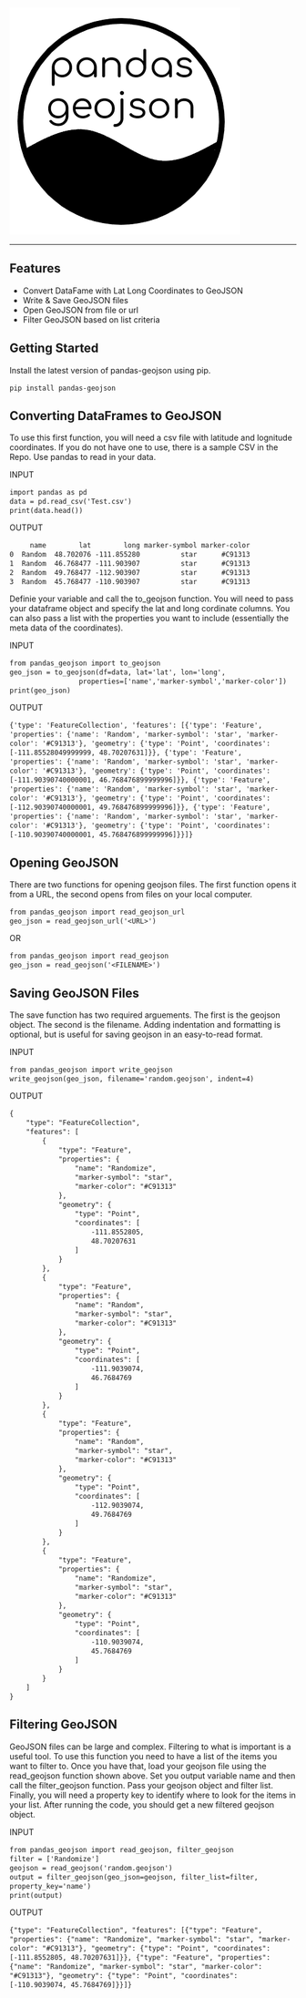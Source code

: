 ![](https://raw.githubusercontent.com/jaycroft/pandas-geojson/master/static/pandasgeojson.png)

---

## Features
* Convert DataFame with Lat Long Coordinates to GeoJSON
* Write & Save GeoJSON files
* Open GeoJSON from file or url
* Filter GeoJSON based on list criteria

## Getting Started
Install the latest version of pandas-geojson using pip.
```
pip install pandas-geojson
```

## Converting DataFrames to GeoJSON
To use this first function, you will need a csv file with latitude and lognitude coordinates. If you do not have one to use, there is a sample CSV in the Repo. Use pandas to read in your data.

INPUT
```
import pandas as pd
data = pd.read_csv('Test.csv')
print(data.head())
```
OUTPUT
```
     name        lat        long marker-symbol marker-color
0  Random  48.702076 -111.855280          star      #C91313
1  Random  46.768477 -111.903907          star      #C91313
2  Random  49.768477 -112.903907          star      #C91313
3  Random  45.768477 -110.903907          star      #C91313
```
Definie your variable and call the to_geojson function. You will need to pass your dataframe object and specify the lat and long cordinate columns. You can also pass a list with the properties you want to include (essentially the meta data of the coordinates).


INPUT
```
from pandas_geojson import to_geojson
geo_json = to_geojson(df=data, lat='lat', lon='long',
                 properties=['name','marker-symbol','marker-color'])
print(geo_json)
```
OUTPUT
```
{'type': 'FeatureCollection', 'features': [{'type': 'Feature', 'properties': {'name': 'Random', 'marker-symbol': 'star', 'marker-color': '#C91313'}, 'geometry': {'type': 'Point', 'coordinates': [-111.85528049999999, 48.70207631]}}, {'type': 'Feature', 'properties': {'name': 'Random', 'marker-symbol': 'star', 'marker-color': '#C91313'}, 'geometry': {'type': 'Point', 'coordinates': [-111.90390740000001, 46.768476899999996]}}, {'type': 'Feature', 'properties': {'name': 'Random', 'marker-symbol': 'star', 'marker-color': '#C91313'}, 'geometry': {'type': 'Point', 'coordinates': [-112.90390740000001, 49.768476899999996]}}, {'type': 'Feature', 'properties': {'name': 'Random', 'marker-symbol': 'star', 'marker-color': '#C91313'}, 'geometry': {'type': 'Point', 'coordinates': [-110.90390740000001, 45.768476899999996]}}]}
```
## Opening GeoJSON
There are two functions for opening geojson files. The first function opens it from a URL, the second opens from files on your local computer. 

```
from pandas_geojson import read_geojson_url
geo_json = read_geojson_url('<URL>')
```
OR
```
from pandas_geojson import read_geojson
geo_json = read_geojson('<FILENAME>')
```
## Saving GeoJSON Files
The save function has two required arguements. The first is the geojson object. The second is the filename. Adding indentation and formatting is optional, but is useful for saving geojson in an easy-to-read format. 

INPUT
```
from pandas_geojson import write_geojson
write_geojson(geo_json, filename='random.geojson', indent=4)
```
OUTPUT
```
{
    "type": "FeatureCollection",
    "features": [
        {
            "type": "Feature",
            "properties": {
                "name": "Randomize",
                "marker-symbol": "star",
                "marker-color": "#C91313"
            },
            "geometry": {
                "type": "Point",
                "coordinates": [
                    -111.8552805,
                    48.70207631
                ]
            }
        },
        {
            "type": "Feature",
            "properties": {
                "name": "Random",
                "marker-symbol": "star",
                "marker-color": "#C91313"
            },
            "geometry": {
                "type": "Point",
                "coordinates": [
                    -111.9039074,
                    46.7684769
                ]
            }
        },
        {
            "type": "Feature",
            "properties": {
                "name": "Random",
                "marker-symbol": "star",
                "marker-color": "#C91313"
            },
            "geometry": {
                "type": "Point",
                "coordinates": [
                    -112.9039074,
                    49.7684769
                ]
            }
        },
        {
            "type": "Feature",
            "properties": {
                "name": "Randomize",
                "marker-symbol": "star",
                "marker-color": "#C91313"
            },
            "geometry": {
                "type": "Point",
                "coordinates": [
                    -110.9039074,
                    45.7684769
                ]
            }
        }
    ]
}
```
## Filtering GeoJSON
GeoJSON files can be large and complex. Filtering to what is important is a useful tool. To use this function you need to have a list of the items you want to filter to. Once you have that, load your geojson file using the read_geojson function shown above. Set you output variable name and then call the filter_geojson function. Pass your geojson object and filter list. Finally, you will need a property key to identify where to look for the items in your list. After running the code, you should get a new filtered geojson object.

INPUT
```
from pandas_geojson import read_geojson, filter_geojson
filter = ['Randomize']
geojson = read_geojson('random.geojson')
output = filter_geojson(geo_json=geojson, filter_list=filter, property_key='name')
print(output)
```
OUTPUT
```
{"type": "FeatureCollection", "features": [{"type": "Feature", "properties": {"name": "Randomize", "marker-symbol": "star", "marker-color": "#C91313"}, "geometry": {"type": "Point", "coordinates": [-111.8552805, 48.70207631]}}, {"type": "Feature", "properties": {"name": "Randomize", "marker-symbol": "star", "marker-color": "#C91313"}, "geometry": {"type": "Point", "coordinates": [-110.9039074, 45.7684769]}}]}
```
